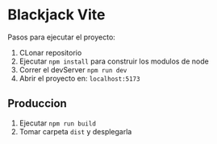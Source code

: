 # Blackjack Vite

Pasos para ejecutar el proyecto:

1. CLonar repositorio
2. Ejecutar ```npm install``` para construir los modulos de node
3. Correr el devServer ```npm run dev```
4. Abrir el proyecto en: ```localhost:5173```

## Produccion

1. Ejecutar ```npm run build```
2. Tomar carpeta ```dist``` y desplegarla